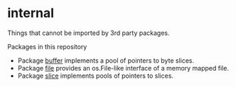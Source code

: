 # internal
Things that cannot be imported by 3rd party packages.

Packages in this repository

* Package [buffer](https://godoc.org/modernc.org/internal/buffer) implements a pool of pointers to byte slices.
* Package [file](https://godoc.org/modernc.org/internal/file) provides an os.File-like interface of a memory mapped file.
* Package [slice](https://godoc.org/modernc.org/internal/slice) implements pools of pointers to slices.
